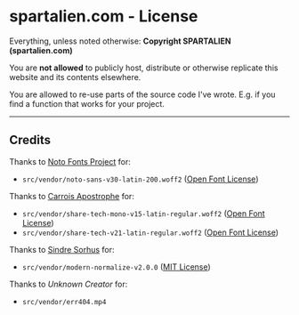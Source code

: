 # spartalien.com - License

Everything, unless noted otherwise: **Copyright SPARTALIEN (spartalien.com)**

You are **not allowed** to publicly host, distribute or otherwise replicate this website and its contents elsewhere.

You are allowed to re-use parts of the source code I've wrote. E.g. if you find a function that works for your project.

---




## Credits

Thanks to [Noto Fonts Project](https://github.com/notofonts) for:

- `src/vendor/noto-sans-v30-latin-200.woff2` ([Open Font License](https://scripts.sil.org/cms/scripts/page.php?site_id=nrsi&id=OFL))

Thanks to [Carrois Apostrophe](https://carrois.com/) for:

- `src/vendor/share-tech-mono-v15-latin-regular.woff2` ([Open Font License](https://scripts.sil.org/cms/scripts/page.php?site_id=nrsi&id=OFL))
- `src/vendor/share-tech-v21-latin-regular.woff2` ([Open Font License](https://scripts.sil.org/cms/scripts/page.php?site_id=nrsi&id=OFL))

Thanks to [Sindre Sorhus](https://github.com/sindresorhus) for:

- `src/vendor/modern-normalize-v2.0.0` ([MIT License](./src/vendor/modern-normalize-2.0.0/license))

Thanks to *Unknown Creator* for:

- `src/vendor/err404.mp4`
